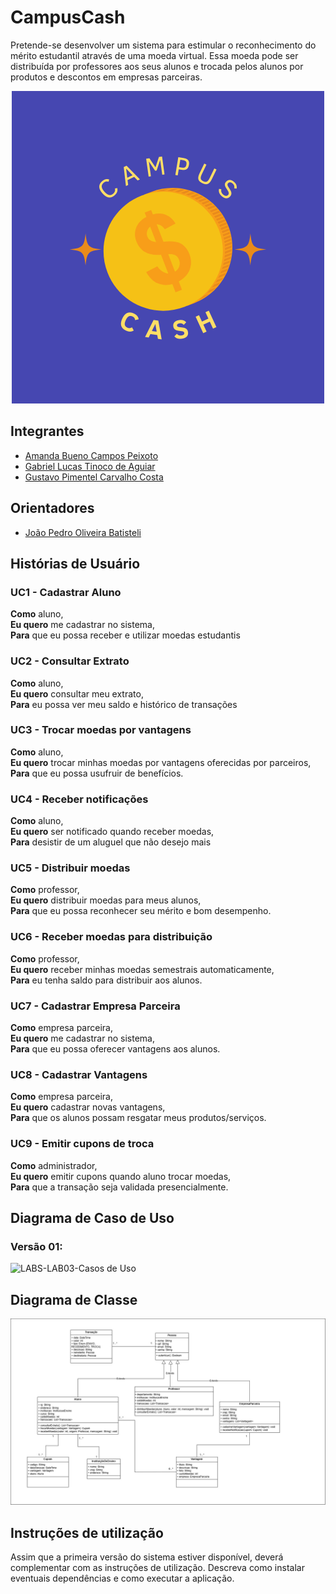 # CampusCash
Pretende-se desenvolver um sistema para estimular o reconhecimento do mérito estudantil através de uma moeda virtual. Essa moeda pode ser distribuída por professores aos seus alunos e trocada pelos alunos por produtos e descontos em empresas parceiras.

<p align="center">
    <img src="project/img/logo.png" alt="logo" width="500"/>
</p>

## Integrantes

* [Amanda Bueno Campos Peixoto](https://github.com/abc-peixoto)
* [Gabriel Lucas Tinoco de Aguiar](https://github.com/gabrieltinoco)
* [Gustavo Pimentel Carvalho Costa](https://github.com/gustavo-p0)

## Orientadores
* [João Pedro Oliveira Batisteli](https://github.com/JPBatisteli)

## Histórias de Usuário

### UC1 - Cadastrar Aluno

**Como** aluno,<br/> 
**Eu quero** me cadastrar no sistema, <br/>
**Para** que eu possa receber e utilizar moedas estudantis<br/>

### UC2 - Consultar Extrato

**Como** aluno,<br/> 
**Eu quero** consultar meu extrato,<br/>
**Para** eu possa ver meu saldo e histórico de transações<br>

### UC3 - Trocar moedas por vantagens

**Como** aluno,<br/> 
**Eu quero** trocar minhas moedas por vantagens oferecidas por parceiros,<br/>
**Para** que eu possa usufruir de benefícios.<br/>

### UC4 - Receber notificações

**Como** aluno,<br/> 
**Eu quero** ser notificado quando receber moedas,<br/>
**Para** desistir de um aluguel que não desejo mais<br>


### UC5 - Distribuir moedas

**Como** professor,<br/> 
**Eu quero** distribuir moedas para meus alunos,<br/>
**Para** que eu possa reconhecer seu mérito e bom desempenho.<br>

### UC6 - Receber moedas para distribuição

**Como** professor,<br/> 
**Eu quero**  receber minhas moedas semestrais automaticamente,<br/>
**Para** eu tenha saldo para distribuir aos alunos.<br>

### UC7 - Cadastrar Empresa Parceira

**Como** empresa parceira,<br/> 
**Eu quero** me cadastrar no sistema,<br/>
**Para** que eu possa oferecer vantagens aos alunos.<br>

### UC8 - Cadastrar Vantagens

**Como** empresa parceira,<br/> 
**Eu quero** cadastrar novas vantagens,<br/>
**Para** que os alunos possam resgatar meus produtos/serviços.<br>

### UC9 - Emitir cupons de troca

**Como** administrador,<br/> 
**Eu quero** emitir cupons quando aluno trocar moedas,<br/>
**Para**  que a transação seja validada presencialmente.<br>

## Diagrama de Caso de Uso

### Versão 01:

![LABS-LAB03-Casos de Uso](https://github.com/user-attachments/assets/8da89d3f-dbbb-4e48-af27-3197681e1b33)


## Diagrama de Classe

![LABS-LAB03-Diagrama-de-classes](project/img/diagrama-de-classes-lab03.jpg)



## Instruções de utilização
Assim que a primeira versão do sistema estiver disponível, deverá complementar com as instruções de utilização. Descreva como instalar eventuais dependências e como executar a aplicação.
